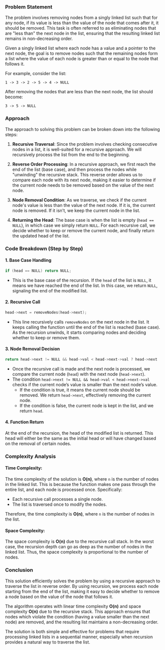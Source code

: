 ### Problem Statement

The problem involves removing nodes from a singly linked list such that for any node, if its value is less than the value of the node that comes after it, it should be removed. This task is often referred to as eliminating nodes that are "less than" the next node in the list, ensuring that the resulting linked list remains in non-decreasing order.

Given a singly linked list where each node has a value and a pointer to the next node, the goal is to remove nodes such that the remaining nodes form a list where the value of each node is greater than or equal to the node that follows it.

For example, consider the list:

`1 -> 3 -> 2 -> 5 -> 4 -> NULL`

After removing the nodes that are less than the next node, the list should become:

`3 -> 5 -> NULL`

### Approach

The approach to solving this problem can be broken down into the following steps:

1. **Recursive Traversal**: Since the problem involves checking consecutive nodes in a list, it is well-suited for a recursive approach. We will recursively process the list from the end to the beginning.
  
2. **Reverse Order Processing**: In a recursive approach, we first reach the end of the list (base case), and then process the nodes while "unwinding" the recursive stack. This reverse order allows us to compare each node with its next node, making it easier to determine if the current node needs to be removed based on the value of the next node.

3. **Node Removal Condition**: As we traverse, we check if the current node's value is less than the value of the next node. If it is, the current node is removed. If it isn’t, we keep the current node in the list.

4. **Returning the Head**: The base case is when the list is empty (`head == NULL`), in which case we simply return `NULL`. For each recursive call, we decide whether to keep or remove the current node, and finally return the updated head of the list.

### Code Breakdown (Step by Step)

#### 1. **Base Case Handling**

```cpp
if (head == NULL) return NULL;
```

- This is the base case of the recursion. If the `head` of the list is `NULL`, it means we have reached the end of the list. In this case, we return `NULL`, signaling the end of the modified list.

#### 2. **Recursive Call**

```cpp
head->next = removeNodes(head->next);
```

- This line recursively calls `removeNodes` on the next node in the list. It keeps calling the function until the end of the list is reached (base case). As the recursion unwinds, it starts comparing nodes and deciding whether to keep or remove them.

#### 3. **Node Removal Decision**

```cpp
return head->next != NULL && head->val < head->next->val ? head->next : head;
```

- Once the recursive call is made and the next node is processed, we compare the current node (`head`) with the next node (`head->next`).
- The condition `head->next != NULL && head->val < head->next->val` checks if the current node’s value is smaller than the next node’s value.
  - If the condition is true, it means the current node should be removed. We return `head->next`, effectively removing the current node.
  - If the condition is false, the current node is kept in the list, and we return `head`.

#### 4. **Function Return**

At the end of the recursion, the head of the modified list is returned. This head will either be the same as the initial head or will have changed based on the removal of certain nodes.

### Complexity Analysis

#### Time Complexity:
The time complexity of the solution is **O(n)**, where `n` is the number of nodes in the linked list. This is because the function makes one pass through the entire list, and each node is processed once. Specifically:
- Each recursive call processes a single node.
- The list is traversed once to modify the nodes.

Therefore, the time complexity is **O(n)**, where `n` is the number of nodes in the list.

#### Space Complexity:
The space complexity is **O(n)** due to the recursive call stack. In the worst case, the recursion depth can go as deep as the number of nodes in the linked list. Thus, the space complexity is proportional to the number of nodes.

### Conclusion

This solution efficiently solves the problem by using a recursive approach to traverse the list in reverse order. By using recursion, we process each node starting from the end of the list, making it easy to decide whether to remove a node based on the value of the node that follows it. 

The algorithm operates with linear time complexity **O(n)** and space complexity **O(n)** due to the recursive stack. This approach ensures that nodes which violate the condition (having a value smaller than the next node) are removed, and the resulting list maintains a non-decreasing order. 

The solution is both simple and effective for problems that require processing linked lists in a sequential manner, especially when recursion provides a natural way to traverse the list.